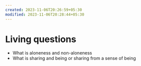 ```yaml
---
created: 2023-11-06T20:26:59+05:30
modified: 2023-11-06T20:28:44+05:30
---
```


# Living questions

* What is aloneness and non-aloneness
* What is sharing and being or sharing from a sense of being
